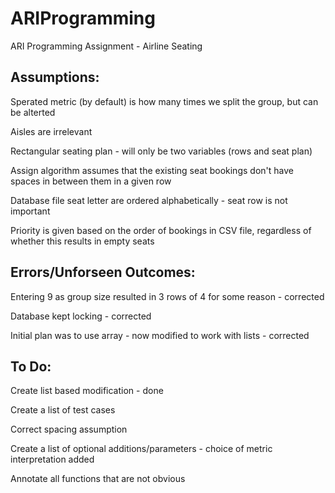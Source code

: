 # ARIProgramming
ARI Programming Assignment - Airline Seating




Assumptions:
-------------------------------------------------
Sperated metric (by default) is how many times we split the group, but can be alterted

Aisles are irrelevant

Rectangular seating plan - will only be two variables (rows and seat plan) 

Assign algorithm assumes that the existing seat bookings don't have spaces in between them in a given row

Database file seat letter are ordered alphabetically - seat row is not important

Priority is given based on the order of bookings in CSV file, regardless of whether this results in empty seats



Errors/Unforseen Outcomes:
-------------------------------------------------
Entering 9 as group size resulted in 3 rows of 4 for some reason  -  corrected

Database kept locking  -  corrected

Initial plan was to use array - now modified to work with lists  -  corrected




To Do:
-------------------------------------------------
Create list based modification  -  done

Create a list of test cases

Correct spacing assumption

Create a list of optional additions/parameters  -  choice of metric interpretation added

Annotate all functions that are not obvious
